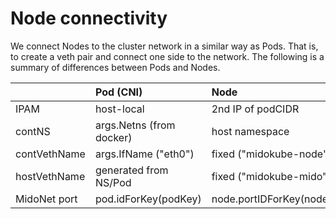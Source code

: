 # Node connectivity

We connect Nodes to the cluster network in a similar way as Pods.
That is, to create a veth pair and connect one side to the network.
The following is a summary of differences between Pods and Nodes.

|              | Pod (CNI)                | Node                        |
|:-------------|:-------------------------|:----------------------------|
| IPAM         | host-local               | 2nd IP of podCIDR           |
| contNS       | args.Netns (from docker) | host namespace              |
| contVethName | args.IfName ("eth0")     | fixed ("midokube-node")     |
| hostVethName | generated from NS/Pod    | fixed ("midokube-mido")     |
| MidoNet port | pod.idForKey(podKey)     | node.portIDForKey(nodename) |
